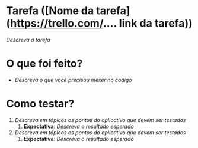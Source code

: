Tarefa ([Nome da tarefa](https://trello.com/.... link da tarefa))
=====
_Descreva a tarefa_

O que foi feito?
=====
* _Descreva o que você precisou mexer no código_

Como testar?
=====
1. _Descreva em tópicos os pontos do aplicativo que devem ser testados_
   1. **Expectativa**: _Descreva o resultado esperado_
2. _Descreva em tópicos os pontos do aplicativo que devem ser testados_
   1. **Expectativa**: _Descreva o resultado esperado_
